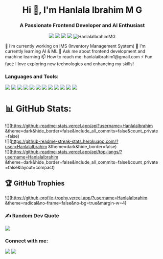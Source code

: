 <h1 align="center">Hi 👋, I'm Hanlala Ibrahim M G</h1>
<h3 align="center">A Passionate Frontend Developer and AI Enthusiast</h3>
<p align="center">
  <a href="https://github.com/HanlalaIbrahim"><img src="https://img.shields.io/github/followers/HanlalaIbrahimMG?label=Follow&style=social"></a>
  <a href="mailto:hanlalaibrahim1@gmail.com"><img src="https://img.shields.io/badge/-hanlalaibrahim1@gmail.com-c14438?style=flat&logo=Gmail&logoColor=white&link=mailto:hanlalaibrahim1@gmail.com"></a>
  <a href="linkedin.com/in/hanlala-ibrahim/"><img src="https://img.shields.io/badge/-LinkedIn-blue?style=flat&logo=Linkedin&logoColor=white&link=https://www.linkedin.com/in/hanlalaibrahim/"></a>
  <a href="https://github.com/HanlalaIbrahimMG"><img src="https://img.shields.io/badge/-GitHub-333?style=flat&logo=GitHub&logoColor=white&link=https://github.com/HanlalaIbrahimMG"></a>
  <img src="https://komarev.com/ghpvc/?username=HanlalaIbrahimMG&label=Profile%20views&color=0e75b6&style=flat" alt="HanlalaIbrahimMG" />
</p>
🔭 I’m currently working on IMS (Inventory Management System)
🌱 I’m currently learning AI & ML
💬 Ask me about frontend development and machine learning
📫 How to reach me: hanlalaibrahim1@gmail.com
⚡ Fun fact: I love exploring new technologies and enhancing my skills!
<h3 align="left">Languages and Tools:</h3>
<p align="left">
  <a href="https://www.cprogramming.com/" target="_blank" rel="noreferrer"><img src="https://img.shields.io/badge/C-00599C?style=flat&logo=c&logoColor=white"></a>
  <a href="https://www.w3schools.com/cpp/" target="_blank" rel="noreferrer"><img src="https://img.shields.io/badge/C++-00599C?style=flat&logo=c%2B%2B&logoColor=white"></a>
  <a href="https://www.w3schools.com/css/" target="_blank" rel="noreferrer"><img src="https://img.shields.io/badge/CSS3-1572B6?style=flat&logo=css3&logoColor=white"></a>
  <a href="https://www.w3.org/html/" target="_blank" rel="noreferrer"><img src="https://img.shields.io/badge/HTML5-E34F26?style=flat&logo=html5&logoColor=white"></a>
  <a href="https://developer.mozilla.org/en-US/docs/Web/JavaScript" target="_blank" rel="noreferrer"><img src="https://img.shields.io/badge/JavaScript-F7DF1E?style=flat&logo=javascript&logoColor=black"></a>
  <a href="https://www.mysql.com/" target="_blank" rel="noreferrer"><img src="https://img.shields.io/badge/MySQL-4479A1?style=flat&logo=mysql&logoColor=white"></a>
  <a href="https://opencv.org/" target="_blank" rel="noreferrer"><img src="https://img.shields.io/badge/OpenCV-5C3EE8?style=flat&logo=opencv&logoColor=white"></a>
  <a href="https://pandas.pydata.org/" target="_blank" rel="noreferrer"><img src="https://img.shields.io/badge/Pandas-150458?style=flat&logo=pandas&logoColor=white"></a>
  <a href="https://www.python.org" target="_blank" rel="noreferrer"><img src="https://img.shields.io/badge/Python-3776AB?style=flat&logo=python&logoColor=white"></a>
  <a href="https://reactjs.org/" target="_blank" rel="noreferrer"><img src="https://img.shields.io/badge/React-61DAFB?style=flat&logo=react&logoColor=black"></a>
  <a href="https://scikit-learn.org/" target="_blank" rel="noreferrer"><img src="https://img.shields.io/badge/Scikit--learn-F7931E?style=flat&logo=scikit-learn&logoColor=white"></a>
  <a href="https://seaborn.pydata.org/" target="_blank" rel="noreferrer"><img src="https://img.shields.io/badge/Seaborn-3776AB?style=flat&logo=seaborn&logoColor=white"></a>
</p>

# 📊 GitHub Stats:
![](https://github-readme-stats.vercel.app/api?username=HanlalaIbrahim &theme=dark&hide_border=false&include_all_commits=false&count_private=false)<br/>
![](https://github-readme-streak-stats.herokuapp.com/?user=HanlalaIbrahim &theme=dark&hide_border=false)<br/>
![](https://github-readme-stats.vercel.app/api/top-langs/?username=HanlalaIbrahim &theme=dark&hide_border=false&include_all_commits=false&count_private=false&layout=compact)

## 🏆 GitHub Trophies
![](https://github-profile-trophy.vercel.app/?username=HanlalaIbrahim &theme=radical&no-frame=false&no-bg=true&margin-w=4)

### ✍️ Random Dev Quote
![](https://quotes-github-readme.vercel.app/api?type=horizontal&theme=radical)

<h3 align="left">Connect with me:</h3>
<p align="left">
  <a href="https://www.linkedin.com/in/hanlalaibrahim/"><img src="https://img.shields.io/badge/-LinkedIn-blue?style=flat&logo=Linkedin&logoColor=white&link=https://www.linkedin.com/in/hanlalaibrahim/"></a>
  <a href="https://github.com/HanlalaIbrahimMG"><img src="https://img.shields.io/badge/-GitHub-333?style=flat&logo=GitHub&logoColor=white&link=https://github.com/HanlalaIbrahimMG"></a>
</p>
